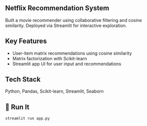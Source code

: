 ## Netflix Recommendation System

Built a movie recommender using collaborative filtering and cosine similarity. Deployed via Streamlit for interactive exploration.

##  Key Features
- User-item matrix recommendations using cosine similarity
- Matrix factorization with Scikit-learn
- Streamlit app UI for user input and recommendations

## Tech Stack
Python, Pandas, Scikit-learn, Streamlit, Seaborn

## 🚀 Run It
```bash
streamlit run app.py
```
